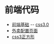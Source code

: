 # 前端代码

- [前端基础](https://github.com/Doorglazing/-code/tree/master/%E5%89%8D%E7%AB%AF)
-- [css3.0](https://github.com/Doorglazing/-code/tree/master/%E5%89%8D%E7%AB%AF/css3.0)
- [外卖配置页面](https://github.com/Doorglazing/-code/tree/master/%E5%A4%96%E5%8D%96%E9%85%8D%E7%BD%AE%E9%A1%B5%E9%9D%A2)
- [css3正方形](https://github.com/Doorglazing/-code/tree/master/%E6%AD%A3%E6%96%B9%E5%BD%A2)
